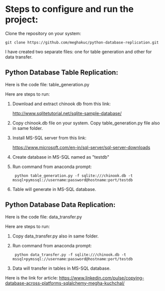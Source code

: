 <h1>Steps to configure and run the project:</h1>

Clone the repository on your system:

	git clone https://github.com/meghakuc/python-database-replication.git

I have created two separate files: one for table generation and other for data transfer.

<h2>Python Database Table Replication:</h2>

Here is the code file: table_generation.py

Here are steps to run:
1. Download and extract chinook db from this link: 

	http://www.sqlitetutorial.net/sqlite-sample-database/

2. Copy chinook.db file on your system. Copy table_generation.py file also in same folder.
3. Install MS-SQL server from this link:

	https://www.microsoft.com/en-in/sql-server/sql-server-downloads

4. Create database in MS-SQL named as "testdb"
5. Run command from anaconda prompt:

		python table_generation.py -f sqlite:///chinook.db -t mssql+pymssql://username:password@hostname:port/testdb

6. Table will generate in MS-SQL database.

<h2>Python Database Data Replication:</h2>

Here is the code file: data_transfer.py

Here are steps to run:
1. Copy data_transfer.py also in same folder.
2. Run command from anaconda prompt:

		python data_transfer.py -f sqlite:///chinook.db -t mssql+pymssql://username:password@hostname:port/testdb

3. Data will transfer in tables in MS-SQL database.

Here is the link for article: https://www.linkedin.com/pulse/copying-database-across-platforms-sqlalchemy-megha-kuchchal/
